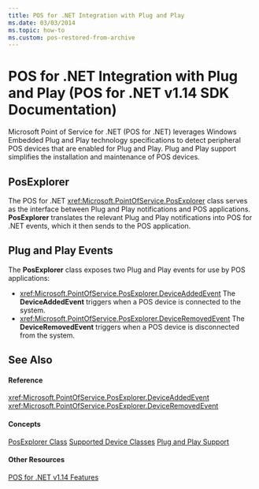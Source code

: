 ```yaml
---
title: POS for .NET Integration with Plug and Play
ms.date: 03/03/2014
ms.topic: how-to
ms.custom: pos-restored-from-archive
---
```


# POS for .NET Integration with Plug and Play (POS for .NET v1.14 SDK Documentation)

Microsoft Point of Service for .NET (POS for .NET) leverages Windows Embedded Plug and Play technology specifications to detect peripheral POS devices that are enabled for Plug and Play. Plug and Play support simplifies the installation and maintenance of POS devices.

## PosExplorer

The POS for .NET <xref:Microsoft.PointOfService.PosExplorer> class serves as the interface between Plug and Play notifications and POS applications. **PosExplorer** translates the relevant Plug and Play notifications into POS for .NET events, which it then sends to the POS application.

## Plug and Play Events

The **PosExplorer** class exposes two Plug and Play events for use by POS applications:

- <xref:Microsoft.PointOfService.PosExplorer.DeviceAddedEvent>
    The **DeviceAddedEvent** triggers when a POS device is connected to the system.
- <xref:Microsoft.PointOfService.PosExplorer.DeviceRemovedEvent>
    The **DeviceRemovedEvent** triggers when a POS device is disconnected from the system.

## See Also

#### Reference

<xref:Microsoft.PointOfService.PosExplorer.DeviceAddedEvent>
<xref:Microsoft.PointOfService.PosExplorer.DeviceRemovedEvent>

#### Concepts

[PosExplorer Class](posexplorer-class.md)
[Supported Device Classes](supported-device-classes.md)
[Plug and Play Support](plug-and-play-support.md)

#### Other Resources

[POS for .NET v1.14 Features](pos-for-net-v1141-features.md)

